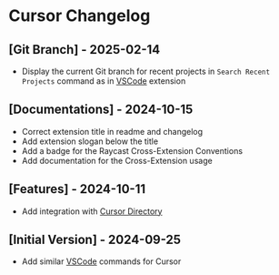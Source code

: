 # Cursor Changelog

## [Git Branch] - 2025-02-14

- Display the current Git branch for recent projects in `Search Recent Projects` command as in [VSCode](https://www.raycast.com/thomas/visual-studio-code) extension

## [Documentations] - 2024-10-15

- Correct extension title in readme and changelog
- Add extension slogan below the title
- Add a badge for the Raycast Cross-Extension Conventions
- Add documentation for the Cross-Extension usage

## [Features] - 2024-10-11

- Add integration with [Cursor Directory](https://www.raycast.com/escwxyz/cursor-directory)

## [Initial Version] - 2024-09-25

- Add similar [VSCode](https://www.raycast.com/thomas/visual-studio-code) commands for Cursor
